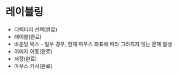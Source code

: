 # 레이블링

* 디렉터리 선택(완료)
* 레이블(완료)
* 바운딩 박스 - 일부 경우, 현재 마우스 좌표에 따라 그려지지 않는 문제 발생
* 이미지 이동(완료)
* 저장(완료)
* 마우스 커서(완료)
